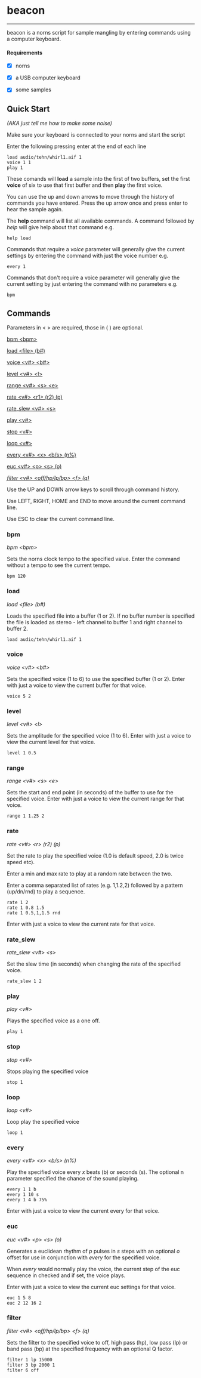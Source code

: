 # beacon
***
beacon is a norns script for sample mangling by entering commands using a computer keyboard.

#### Requirements
- [x] norns
- [x] a USB computer keyboard
- [x] some samples


## Quick Start
*(AKA just tell me how to make some noise)*

Make sure your keyboard is connected to your norns and start the script

Enter the following pressing enter at the end of each line

```
load audio/tehn/whirl1.aif 1
voice 1 1
play 1
```
These comands will **load** a sample into the first of two buffers, set the first **voice** of six to use that first buffer and then **play** the first voice.

You can use the up and down arrows to move through the history of commands you have entered. Press the up arrow once and press enter to hear the sample again.

The **help** command will list all available commands.
A command followed by *help* will give help about that command e.g.
```
help load
```
Commands that require a *voice* parameter will generally give the current settings by entering the command with just the voice number e.g.
```
every 1
```
Commands that don't require a voice parameter will generally give the current setting by just entering the command with no parameters e.g.
```
bpm
```

## Commands
Parameters in \< \> are required, those in ( ) are optional.

[bpm \<bpm\>](#bpm)

[load \<file\> (b#)](#load)

[voice \<v#\> \<b#\>](#voice)

[level \<v#\> \<l\>](#level)

[range \<v#\> \<s\> \<e\>](#range)

[rate \<v#\> \<r1\> (r2) (p)](#rate)

[rate_slew \<v#\> \<s\>](#rate_slew)

[play \<v#\>](#play)

[stop \<v#\>](#stop)

[loop \<v#\>](#loop)

[every \<v#\> \<x\> \<b/s\> (n%)](#every)

[euc \<v#\> \<p\> \<s\> (o)](#euc)

[*filter \<v#\> \<off/hp/lp/bp\> \<f\> (q)*](#filter)

Use the UP and DOWN arrow keys to scroll through command history.

Use LEFT, RIGHT, HOME and END to move around the current command line.

Use ESC to clear the current command line.

### bpm
*bpm \<bpm\>*

Sets the norns clock tempo to the specified value.
Enter the command without a tempo to see the current tempo.
```
bpm 120
```

### load
*load \<file\> (b#)*

Loads the specified file into a buffer (1 or 2).
If no buffer number is specified the file is loaded as stereo - left channel to buffer 1 and right channel to buffer 2.
```
load audio/tehn/whirl1.aif 1
```

### voice
*voice \<v#\> \<b#\>*

Sets the specified voice (1 to 6) to use the specified buffer (1 or 2).
Enter with just a voice to view the current buffer for that voice.
```
voice 5 2
```

### level
*level \<v#\> \<l\>*

Sets the amplitude for the specified voice (1 to 6).
Enter with just a voice to view the current level for that voice.
```
level 1 0.5
```

### range
*range \<v#\> \<s\> \<e\>*

Sets the start and end point (in seconds) of the buffer to use for the specified voice.
Enter with just a voice to view the current range for that voice.
```
range 1 1.25 2
```

### rate
*rate \<v#\> \<r\> (r2) (p)*

Set the rate to play the specified voice (1.0 is default speed, 2.0 is twice speed etc).

Enter a min and max rate to play at a random rate between the two. 

Enter a comma separated list of rates (e.g. 1,1.2,2) followed by a pattern (up/dn/rnd) to play a sequence.
```
rate 1 2
rate 1 0.8 1.5
rate 1 0.5,1,1.5 rnd
```
Enter with just a voice to view the current rate for that voice.

### rate_slew
*rate_slew \<v#\> \<s\>*

Set the slew time (in seconds) when changing the rate of the specified voice.

```
rate_slew 1 2
```

### play
*play \<v#\>*

Plays the specified voice as a one off.
```
play 1
```

### stop
*stop \<v#\>*

Stops playing the specified voice
```
stop 1
```

### loop
*loop \<v#\>*

Loop play the specified voice
```
loop 1
```

### every
*every \<v#\> \<x\> \<b/s\> (n%)*

Play the specified voice every *x* beats (b) or seconds (s).
The optional n parameter specified the chance of the sound playing.
```
every 1 1 b
every 1 10 s
every 1 4 b 75%
```
Enter with just a voice to view the current every for that voice.

### euc
*euc \<v#\> \<p\> \<s\> (o)*

Generates a euclidean rhythm of *p* pulses in *s* steps with an optional *o* offset for use in conjunction with *every* for the specified voice.

When *every* would normally play the voice, the current step of the euc sequence in checked and if set, the voice plays.

Enter with just a voice to view the current euc settings for that voice.
```
euc 1 5 8
euc 2 12 16 2
```

### filter
*filter \<v#\> \<off/hp/lp/bp\> \<f\> (q)*

Sets the filter to the specified voice to off, high pass (hp), low pass (lp) or band pass (bp) at the specified frequency with an optional Q factor.

```
filter 1 lp 15000
filter 3 bp 2000 1
filter 6 off 
```
